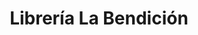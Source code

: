 ---
title: "Librería La Bendición"
url: /san-pedro-la-laguna/libreria-la-bendicion/
shop: Schreibwaren
---